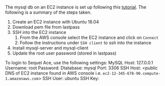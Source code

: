 The mysql db on an EC2 instance is set up following this [tutorial](https://towardsdatascience.com/running-mysql-databases-on-aws-ec2-a-tutorial-for-beginners-4301faa0c247). 
The following is a summary of the steps taken.

1. Create an EC2 instance with Ubuntu 18.04
2. Download pem file from lastpass
3. SSH into the EC2 instance
   1. From the AWS console select the EC2 instance and click on `Connect`
   2. Follow the instructions under `SSH client` to ssh into the instance
4. Install mysql-server and mysql-client
5. Update the root user password (stored in lastpass)

To login to Sequel Ace, use the following settings:
MySQL Host: 127.0.0.1
Username: root
Password: <password stored in lastpass>
Dtatabase: mysql
Port: 3306
SSH Host: <public DNS of EC2 instance found in AWS console i.e. `ec2-12-345-678-90.compute-1.amazonaws.com`>
SSH User: ubuntu
SSH Key: <path to pem file downloaded from lastpass>